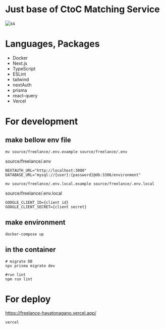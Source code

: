 # Just base of CtoC Matching Service
![ss](https://user-images.githubusercontent.com/74640521/143842542-90def100-3566-4d62-af10-1aafd05d7f4b.png)

# Languages, Packages
 - Docker
 - Next.js
 - TypeScript 
 - ESLint
 - tailwind 
 - nextAuth
 - prisma
 - react-query
 - Vercel

# For development
## make bellow env file
```
mv source/freelance/.env.example source/freelance/.env
```
source/freelance/.env
```
NEXTAUTH_URL="http://localhost:3000"
DATABASE_URL="mysql://{user}:{password}@db:3306/environment"
```

```
mv source/freelance/.env.local.example source/freelance/.env.local
```
source/freelance/.env.local
```
GOOGLE_CLIENT_ID={client id}
GOOGLE_CLIENT_SECRET={client secret}
```

## make environment
```
docker-compose up
```

## in the container
```
# migrate DB
npx prisma migrate dev

#run lint
npm run lint
```

# For deploy

https://freelance-hayatonagano.vercel.app/

```
vercel
```